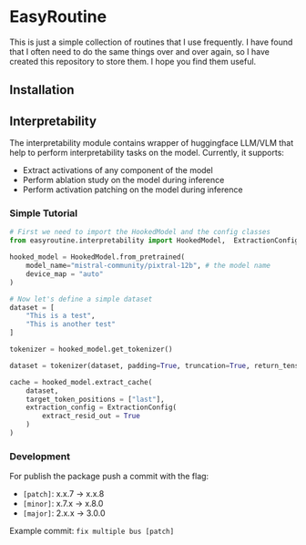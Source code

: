 # EasyRoutine

This is just a simple collection of routines that I use frequently. I have found that I often need to do the same things over and over again, so I have created this repository to store them. I hope you find them useful.

## Installation


## Interpretability
The interpretability module contains wrapper of huggingface LLM/VLM that help to perform interpretability tasks on the model. Currently, it supports:
- Extract activations of any component of the model
- Perform ablation study on the model during inference
- Perform activation patching on the model during inference

### Simple Tutorial
```python
# First we need to import the HookedModel and the config classes
from easyroutine.interpretability import HookedModel,  ExtractionConfig

hooked_model = HookedModel.from_pretrained(
    model_name="mistral-community/pixtral-12b", # the model name
    device_map = "auto"
)

# Now let's define a simple dataset
dataset = [
    "This is a test",
    "This is another test"
]

tokenizer = hooked_model.get_tokenizer()

dataset = tokenizer(dataset, padding=True, truncation=True, return_tensors="pt") 

cache = hooked_model.extract_cache(
    dataset,
    target_token_positions = ["last"],
    extraction_config = ExtractionConfig(
        extract_resid_out = True
    )
)

````



### Development
For publish the package push a commit with the flag:
  - `[patch]`: x.x.7 -> x.x.8
  - `[minor]`: x.7.x -> x.8.0
  - `[major]`: 2.x.x -> 3.0.0

Example commit: `fix multiple bus [patch]`
